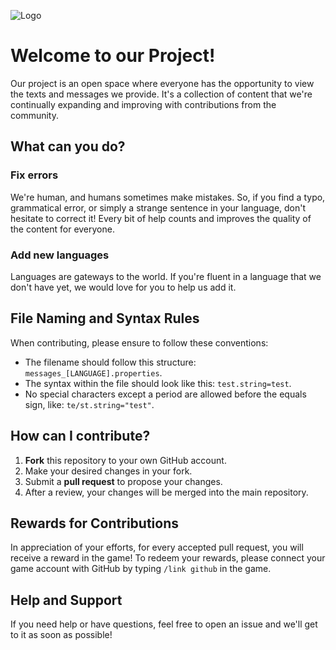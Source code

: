 ![Logo](https://cdn.discordapp.com/attachments/1130166478692425901/1130331540589662228/pixel_world-011.png)

# Welcome to our Project!

Our project is an open space where everyone has the opportunity to view the texts and messages we provide. It's a collection of content that we're continually expanding and improving with contributions from the community.

## What can you do?

### Fix errors

We're human, and humans sometimes make mistakes. So, if you find a typo, grammatical error, or simply a strange sentence in your language, don't hesitate to correct it! Every bit of help counts and improves the quality of the content for everyone.

### Add new languages

Languages are gateways to the world. If you're fluent in a language that we don't have yet, we would love for you to help us add it.

## File Naming and Syntax Rules

When contributing, please ensure to follow these conventions:

- The filename should follow this structure: `messages_[LANGUAGE].properties`.
- The syntax within the file should look like this: `test.string=test`.
- No special characters except a period are allowed before the equals sign, like: `te/st.string="test"`.

## How can I contribute?

1. **Fork** this repository to your own GitHub account.
2. Make your desired changes in your fork.
3. Submit a **pull request** to propose your changes.
4. After a review, your changes will be merged into the main repository.

## Rewards for Contributions

In appreciation of your efforts, for every accepted pull request, you will receive a reward in the game! To redeem your rewards, please connect your game account with GitHub by typing `/link github` in the game.

## Help and Support

If you need help or have questions, feel free to open an issue and we'll get to it as soon as possible!
